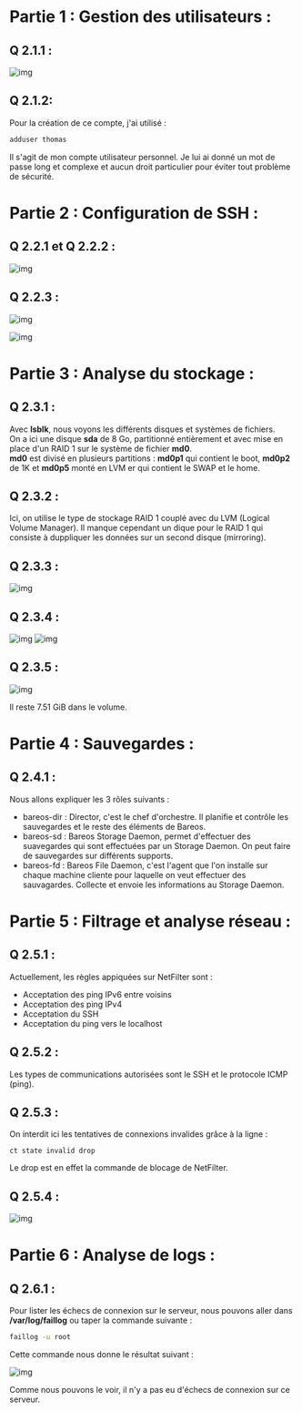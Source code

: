 # Partie 1 : Gestion des utilisateurs : 

## Q 2.1.1 : 

![img](https://github.com/ThomasDominici/CheckPoint3/blob/Ressources/ImagesEXO2/q211.JPG?raw=true)

## Q 2.1.2: 

Pour la création de ce compte, j'ai utilisé :

```Bash
adduser thomas
```

Il s'agit de mon compte utilisateur personnel. Je lui ai donné un mot de passe long et complexe et aucun droit particulier pour éviter tout problème de sécurité. 


# Partie 2 : Configuration de SSH : 

## Q 2.2.1 et Q 2.2.2 :

![img](https://github.com/ThomasDominici/CheckPoint3/blob/Ressources/ImagesEXO2/q221-q222.JPG?raw=true)

## Q 2.2.3 : 

![img](https://github.com/ThomasDominici/CheckPoint3/blob/Ressources/ImagesEXO2/q223a.JPG?raw=true)

![img](https://github.com/ThomasDominici/CheckPoint3/blob/Ressources/ImagesEXO2/tttt.JPG?raw=true)

# Partie 3 : Analyse du stockage : 

## Q 2.3.1 : 

Avec **lsblk**, nous voyons les différents disques et systèmes de fichiers.  
On a ici une disque **sda** de 8 Go, partitionné entièrement et avec mise en place d'un RAID 1 sur le système de fichier **md0**.  
**md0** est divisé en plusieurs partitions : **md0p1** qui contient le boot, **md0p2** de 1K et **md0p5** monté en LVM er qui contient le SWAP et le home.

## Q 2.3.2 :

Ici, on utilise le type de stockage RAID 1 couplé avec du LVM (Logical Volume Manager). Il manque cependant un dique pour le RAID 1 qui consiste à duppliquer les données sur un second disque (mirroring).

## Q 2.3.3 : 

![img](https://github.com/ThomasDominici/CheckPoint3/blob/Ressources/ImagesEXO2/q233.JPG?raw=true)

## Q 2.3.4 :

![img](https://github.com/ThomasDominici/CheckPoint3/blob/Ressources/ImagesEXO2/q234a.JPG?raw=true)
![img](https://github.com/ThomasDominici/CheckPoint3/blob/Ressources/ImagesEXO2/q234b.JPG?raw=true)

## Q 2.3.5 :

![img](https://github.com/ThomasDominici/CheckPoint3/blob/Ressources/ImagesEXO2/q235.JPG?raw=true)

Il reste 7.51 GiB dans le volume.

# Partie 4 : Sauvegardes : 

## Q 2.4.1 : 

Nous allons expliquer les 3 rôles suivants : 
- bareos-dir : Director, c'est le chef d'orchestre. Il planifie et contrôle les sauvegardes et le reste des éléments de Bareos.
- bareos-sd : Bareos Storage Daemon, permet d'effectuer des suavegardes qui sont effectuées par un Storage Daemon. On peut faire de sauvegardes sur différents supports.
-  bareos-fd : Bareos File Daemon, c'est l'agent que l'on installe sur chaque machine cliente pour laquelle on veut effectuer des sauvagardes. Collecte et envoie les informations au Storage Daemon.


# Partie 5 : Filtrage et analyse réseau : 

## Q 2.5.1 :

Actuellement, les règles appiquées sur NetFilter sont :  
- Acceptation des ping IPv6 entre voisins
- Acceptation des ping IPv4
- Acceptation du SSH
- Acceptation du ping vers le localhost

## Q 2.5.2 : 

Les types de communications autorisées sont le SSH et le protocole ICMP (ping). 

## Q 2.5.3 :

On interdit ici les tentatives de connexions invalides grâce à la ligne :
```
ct state invalid drop
```
Le drop est en effet la commande de blocage de NetFilter.

## Q 2.5.4 : 

![img](https://github.com/ThomasDominici/CheckPoint3/blob/Ressources/ImagesEXO2/q254.JPG?raw=true)



#  Partie 6 : Analyse de logs : 

## Q 2.6.1 : 

Pour lister les échecs de connexion sur le serveur, nous pouvons aller dans **/var/log/faillog** ou taper la commande suivante : 
```Bash
faillog -u root
```

Cette commande nous donne le résultat suivant :  

![img](https://github.com/ThomasDominici/CheckPoint3/blob/Ressources/ImagesEXO2/q261.JPG?raw=true)

Comme nous pouvons le voir, il n'y a pas eu d'échecs de connexion sur ce serveur.
